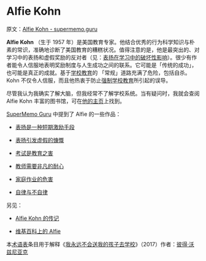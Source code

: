# Alfie Kohn

原文：[Alfie Kohn - supermemo.guru](https://supermemo.guru/wiki/Alfie_Kohn)

 **Alfie Kohn** （生于 1957 年）是美国教育专家。他结合优秀的行为科学知识与朴素的常识，准确地诊断了美国教育的糟糕状况。值得注意的是，他是最突出的、对学习中的表扬和虚假奖励的反对者（见：[表扬在学习中的破坏性影响](https://supermemo.guru/wiki/Destructive_impact_of_praise_in_learning)）。很少有作者能令人信服地表明奖励制度与人生成功之间的联系。它可能是「传统的成功」，也可能是真正的成就。基于[学校教育](https://supermemo.guru/wiki/Schooling)的 「常规」道路充满了危险，包括自杀。Kohn 不仅令人信服，而且他热衷于防止[强制学校教育](https://supermemo.guru/wiki/Compulsory_schooling)所引起的误导。

尽管我认为我确实了解大脑，但我经常不了解学校系统。当有疑问时，我就会查阅 Alfie Kohn 丰富的图书馆，可在[他的主页](https://www.alfiekohn.org/)上找到。

[SuperMemo Guru](https://supermemo.guru/wiki/SuperMemo_Guru) 中提到了 Alfie 的一些作品：

- [表扬是一种短期激励手段](https://supermemo.guru/wiki/Alfie_Kohn:_Praise_is_a_short-term_motivator)

- [表扬引发虚假的慷慨](https://supermemo.guru/wiki/Alfie_Kohn:_Praise_sparks_fake_generosity)

- [考试是教育之害](https://supermemo.guru/wiki/Alfie_Kohn:_Testing_is_a_scourge_of_education)

- [教师需要非凡的耐心](https://supermemo.guru/wiki/Alfie_Kohn:_Teachers_need_extraordinary_patience)

- [家庭作业的危害](https://supermemo.guru/wiki/Homework)

- [自律与不自律](https://supermemo.guru/wiki/Self-discipline)

另见：

- [Alfie Kohn 的传记](https://www.alfiekohn.org/bio/)

- [维基百科上的 Alfie](https://en.wikipedia.org/wiki/Alfie_Kohn)

本[术语表](https://supermemo.guru/wiki/Glossary)条目用于解释《[我永远不会送我的孩子去学校](https://supermemo.guru/wiki/Problem_of_Schooling)》（2017）作者：[彼得·沃兹尼亚克](https://supermemo.guru/wiki/Piotr_Wozniak)
